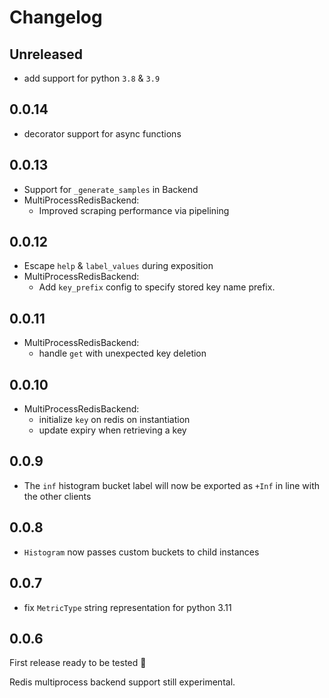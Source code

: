 # Changelog

## Unreleased

- add support for python `3.8` & `3.9`

## 0.0.14

- decorator support for async functions

## 0.0.13

- Support for `_generate_samples` in Backend
- MultiProcessRedisBackend:
    - Improved scraping performance via pipelining

## 0.0.12

- Escape `help` & `label_values` during exposition
- MultiProcessRedisBackend:
    - Add `key_prefix` config to specify stored key name prefix.

## 0.0.11

- MultiProcessRedisBackend:
    - handle `get` with unexpected key deletion

## 0.0.10

- MultiProcessRedisBackend:
    - initialize `key` on redis on instantiation
    - update expiry when retrieving a key

## 0.0.9

- The `inf` histogram bucket label will now be exported as `+Inf` in line with the other clients

## 0.0.8

- `Histogram` now passes custom buckets to child instances

## 0.0.7

- fix `MetricType` string representation for python 3.11

## 0.0.6

First release ready to be tested 🎉

Redis multiprocess backend support still experimental.
